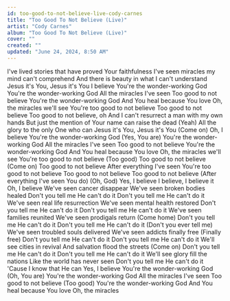 ```yaml
---
id: too-good-to-not-believe-live-cody-carnes
title: "Too Good To Not Believe (Live)"
artist: "Cody Carnes"
album: "Too Good To Not Believe (Live)"
cover: ""
created: ""
updated: "June 24, 2024, 8:50 AM"
---
```


I've lived stories that have proved Your faithfulness
I've seen miracles my mind can't comprehend
And there is beauty in what I can't understand
Jesus it's You, Jesus it's You
I believe
You're the wonder-working God
You're the wonder-working God
All the miracles I've seen
Too good to not believe
You're the wonder-working God
And You heal because You love
Oh, the miracles we'll see
You're too good to not believe
Too good to not believe
Too good to not believe, oh
And I can't resurrect a man with my own hands
But just the mention of Your name can raise the dead (Yeah)
All the glory to the only One who can
Jesus it's You, Jesus it's You (Come on)
Oh, I believe
You're the wonder-working God (Yes, You are)
You're the wonder-working God
All the miracles I've seen
Too good to not believe
You're the wonder-working God
And You heal because You love
Oh, the miracles we'll see
You're too good to not believe (Too good)
Too good to not believe (Come on)
Too good to not believe
After everything I've seen
You're too good to not believe
Too good to not believe
Too good to not believe (After everything I've seen You do)
(Oh, God)
Yes, I believe
I believe, I believe it
Oh, I believe
We've seen cancer disappear
We've seen broken bodies healed
Don't you tell me He can't do it
Don't you tell me He can't do it
We've seen real life resurrection
We've seen mental health restored
Don't you tell me He can't do it
Don't you tell me He can't do it
We've seen families reunited
We've seen prodigals return (Come home)
Don't you tell me He can't do it
Don't you tell me He can't do it (Don't you ever tell me)
We've seen troubled souls delivered
We've seen addicts finally free (Finally free)
Don't you tell me He can't do it
Don't you tell me He can't do it
We'll see cities in revival
And salvation flood the streets (Come on)
Don't you tell me He can't do it
Don't you tell me He can't do it
We'll see glory fill the nations
Like the world has never seen
Don't you tell me He can't do it
'Cause I know that He can
Yes, I believe
You're the wonder-working God (Oh, You are)
You're the wonder-working God
All the miracles I've seen
Too good to not believe (Too good)
You're the wonder-working God
And You heal because You love
Oh, the miracles
